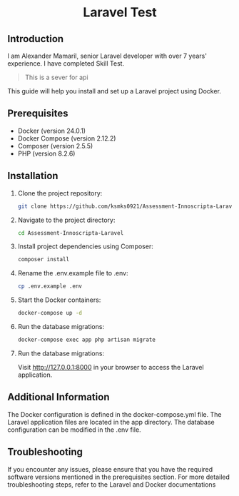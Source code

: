 <h1 align="center">Laravel Test</h1>

## Introduction

I am Alexander Mamaril, senior Laravel developer with over 7 years' experience. I have completed Skill Test.

> This is a sever for api

This guide will help you install and set up a Laravel project using Docker.

## Prerequisites

-   Docker (version 24.0.1)
-   Docker Compose (version 2.12.2)
-   Composer (version 2.5.5)
-   PHP (version 8.2.6)

## Installation

1. Clone the project repository:

    ```bash
    git clone https://github.com/ksmks0921/Assessment-Innoscripta-Laravel

    ```

2. Navigate to the project directory:

    ```bash
    cd Assessment-Innoscripta-Laravel

    ```

3. Install project dependencies using Composer:

    ```bash
    composer install

    ```

4. Rename the .env.example file to .env:

    ```bash
    cp .env.example .env

    ```

5. Start the Docker containers:

    ```bash
    docker-compose up -d

    ```

6. Run the database migrations:

    ```bash
    docker-compose exec app php artisan migrate

    ```

7. Run the database migrations:

    Visit http://127.0.0.1:8000 in your browser to access the Laravel application.

## Additional Information

The Docker configuration is defined in the docker-compose.yml file.
The Laravel application files are located in the app directory.
The database configuration can be modified in the .env file.

## Troubleshooting

If you encounter any issues, please ensure that you have the required software versions mentioned in the prerequisites section.
For more detailed troubleshooting steps, refer to the Laravel and Docker documentations
